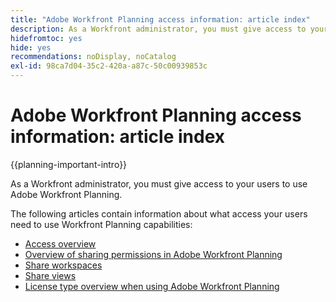 ```yaml
---
title: "Adobe Workfront Planning access information: article index"
description: As a Workfront administrator, you must give access to your users to use Adobe Workfront Planning. The following articles contain information about what access your users need to use Workfront Planning.
hidefromtoc: yes
hide: yes
recommendations: noDisplay, noCatalog
exl-id: 98ca7d04-35c2-420a-a87c-50c00939853c
---
```

# Adobe Workfront Planning access information: article index

{{planning-important-intro}}

As a Workfront administrator, you must give access to your users to use Adobe Workfront Planning. 

The following articles contain information about what access your users need to use Workfront Planning capabilities: 

* [Access overview](/help/quicksilver/planning/access/access-overview.md)
* [Overview of sharing permissions in Adobe Workfront Planning](/help/quicksilver/planning/access/sharing-permissions-overview.md)
* [Share workspaces](/help/quicksilver/planning/access/share-workspaces.md)
* [Share views](/help/quicksilver/planning/access/share-views.md)
* [License type overview when using Adobe Workfront Planning](/help/quicksilver/planning/access/license-type-overview.md)


